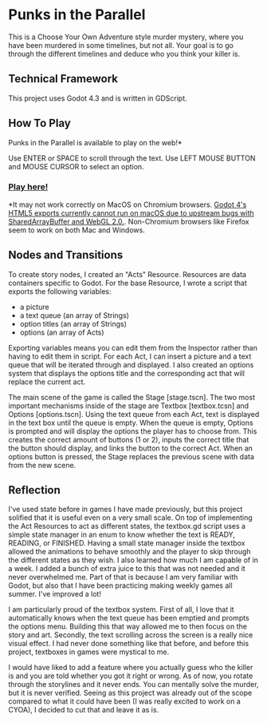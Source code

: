 # Punks in the Parallel
This is a Choose Your Own Adventure style murder mystery, where you have been murdered in some timelines, but not all. Your goal is to go through the different timelines and deduce who you think your killer is.

## Technical Framework
This project uses Godot 4.3 and is written in GDScript.

## How To Play
Punks in the Parallel is available to play on the web!*

Use ENTER or SPACE to scroll through the text. Use LEFT MOUSE BUTTON and MOUSE CURSOR to select an option.

### [Play here!](https://prismatoad.itch.io/punks-in-the-parallel)

*It may not work correctly on MacOS on Chromium browsers. [Godot 4's HTML5 exports currently cannot run on macOS due to upstream bugs with SharedArrayBuffer and WebGL 2.0.](https://docs.godotengine.org/en/stable/tutorials/export/exporting_for_web.html). Non-Chromium browsers like Firefox seem to work on both Mac and Windows.


## Nodes and Transitions
To create story nodes, I created an "Acts" Resource. Resources are data containers specific to Godot. For the base Resource, I wrote a script that exports the following variables: 
- a picture
- a text queue (an array of Strings)
- option titles (an array of Strings)
- options (an array of Acts)

Exporting variables means you can edit them from the Inspector rather than having to edit them in script. For each Act, I can insert a picture and a text queue that will be iterated through and displayed. I also created an options system that displays the options title and the corresponding act that will replace the current act.

The main scene of the game is called the Stage [stage.tscn]. The two most important mechanisms inside of the stage are Textbox [textbox.tcsn] and Options [options.tscn]. Using the text queue from each Act, text is displayed in the text box until the queue is empty. When the queue is empty, Options is prompted and will display the options the player has to choose from. This creates the correct amount of buttons (1 or 2), inputs the correct title that the button should display, and links the button to the correct Act. When an options button is pressed, the Stage replaces the previous scene with data from the new scene.

## Reflection

I've used state before in games I have made previously, but this project solified that it is useful even on a very small scale. On top of implementing the Act Resources to act as different states, the textbox.gd script uses a simple state manager in an enum to know whether the text is READY, READING, or FINISHED. Having a small state manager inside the textbox allowed the animations to behave smoothly and the player to skip through the different states as they wish. I also learned how much I am capable of in a week. I added a bunch of extra juice to this that was not needed and it never overwhelmed me. Part of that is because I am very familiar with Godot, but also that I have been practicing making weekly games all summer. I've improved a lot!

I am particularly proud of the textbox system. First of all, I love that it automatically knows when the text queue has been emptied and prompts the options menu. Building this that way allowed me to then focus on the story and art. Secondly, the text scrolling across the screen is a really nice visual effect. I had never done something like that before, and before this project, textboxes in games were mystical to me.

I would have liked to add a feature where you actually guess who the killer is and you are told whether you got it right or wrong. As of now, you rotate through the storylines and it never ends. You can mentally solve the murder, but it is never verified. Seeing as this project was already out of the scope compared to what it could have been (I was really excited to work on a CYOA), I decided to cut that and leave it as is.
